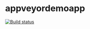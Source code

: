 # appveyordemoapp

[![Build status](https://ci.appveyor.com/api/projects/status/mkps6m6ivsdnr0e6/branch/master?svg=true)](https://ci.appveyor.com/project/pesutak/appveyordemoapp/branch/master)
